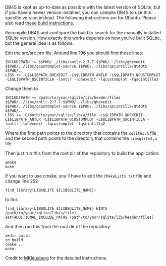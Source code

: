 DB4S is kept as up-to-date as possible with the latest version of SQLite, but if you have a newer version installed, you can compile DB4S to use this specific version instead.
The following instructions are for Ubuntu.  Please also read [these build instructions]( https://github.com/sqlitebrowser/sqlitebrowser/blob/master/BUILDING.md#ubuntu-linux).

Recompile DB4S and configure the build to search for the manually installed SQLite version. How exactly this works depends on how you've built SQLite, but the general idea is as follows.

Edit the src/src.pro file. Around line 196 you should find these lines:

```
INCLUDEPATH += $$PWD/../libs/antlr-2.7.7 $$PWD/../libs/qhexedit $$PWD/../libs/qcustomplot-source $$PWD/../libs/qscintilla/Qt4Qt5 $$PWD/..
LIBS += -L$$LIBPATH_QHEXEDIT -L$$LIBPATH_ANTLR -L$$LIBPATH_QCUSTOMPLOT -L$$LIBPATH_QSCINTILLA -lantlr -lqhexedit -lqcustomplot -lqscintilla2
```
Change them to
```
INCLUDEPATH += /path/to/your/sqlite/lib/header/files $$PWD/../libs/antlr-2.7.7 $$PWD/../libs/qhexedit $$PWD/../libs/qcustomplot-source $$PWD/../libs/qscintilla/Qt4Qt5 $$PWD/..
LIBS += -L/path/to/your/sqlite/lib/a/file -L$$LIBPATH_QHEXEDIT -L$$LIBPATH_ANTLR -L$$LIBPATH_QCUSTOMPLOT -L$$LIBPATH_QSCINTILLA -lantlr -lqhexedit -lqcustomplot -lqscintilla2
```
Where the first path points to the directory that contains the ```sqlite3.h``` file and the second path points to the directory that contains the ```libsqlite3.a``` file.

Then just run this from the root dir of the repository to build the application:
```
qmake
make
```

If you want to use cmake, you'll have to edit the ```CMakeLists.txt``` file and change line 252
```
find_library(LIBSQLITE ${LIBSQLITE_NAME})
```
to this
```
find_library(LIBSQLITE ${LIBSQLITE_NAME} HINTS /path/to/your/sqlite/lib/a/file)
set(ADDITIONAL_INCLUDE_PATHS /path/to/your/sqlite/lib/header/files)
```
And then run this from the root dir of the repository:
```
mkdir build
cd build
cmake ..
make
```


Credit to [MKleusberg](https://github.com/MKleusberg) for the detailed instructions.
